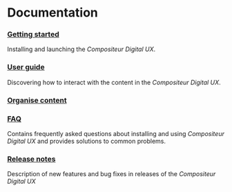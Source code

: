 # Documentation

### [Getting started](gettingstarted/index.md)
Installing and launching the *Compositeur Digital UX*.

### [User guide](user_guide/index.md)
Discovering how to interact with the content in the *Compositeur Digital UX*.  

### [Organise content](organise_content/index.md)

### [FAQ](FAQ/index.md)
Contains frequently asked questions about installing and using *Compositeur Digital UX* and provides solutions to common problems.

### [Release notes](release_notes/index.md)
Description of new features and bug fixes in releases of the *Compositeur Digital UX*  

